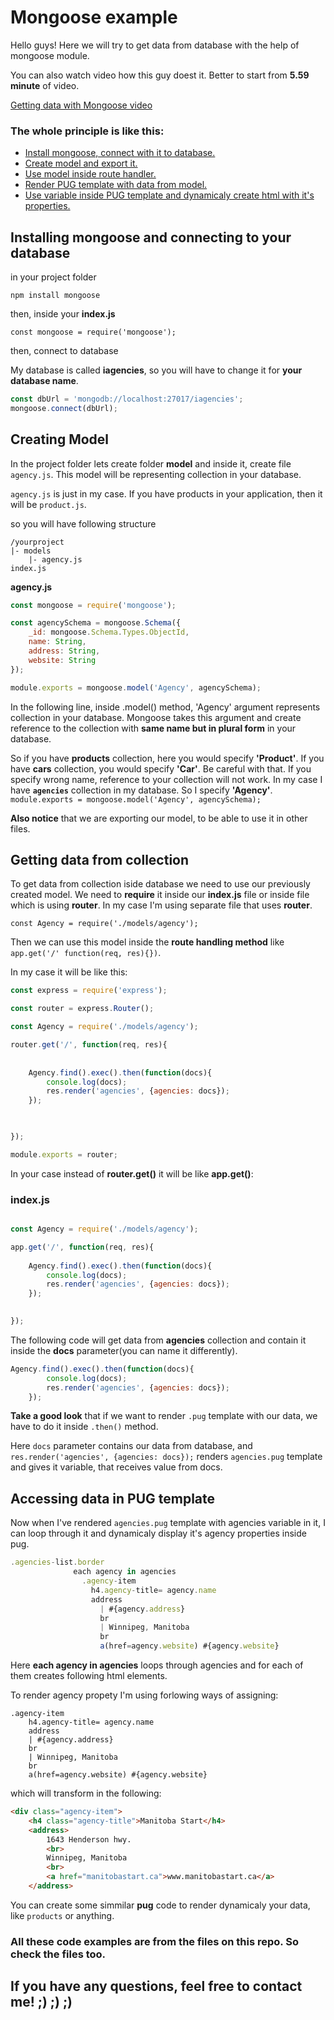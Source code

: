 # Mongoose example
Hello guys! Here we will try to get data from database with the help of mongoose module.

You can also watch video how this guy doest it. Better to start from **5.59 minute** of video.

[Getting data with Mongoose video](https://www.youtube.com/watch?v=WDrU305J1yw)

### The whole principle is like this:
* [Install mongoose, connect with it to database.](https://github.com/toni-mo/mongoose/blob/master/README.md#the-whole-principle-is-like-this)
* [Create model and export it.](https://github.com/toni-mo/mongoose/blob/master/README.md#creating-model)
* [Use model inside route handler.](https://github.com/toni-mo/mongoose/blob/master/README.md#getting-data-from-collection)
* [Render PUG template with data from model.](https://github.com/toni-mo/mongoose/blob/master/README.md#indexjs)
* [Use variable inside PUG template and dynamicaly create html with it's properties.](https://github.com/toni-mo/mongoose/blob/master/README.md#accessing-data-in-pug-template)

## Installing mongoose and connecting to your database
in your project folder

`npm install mongoose`

then, inside your **index.js**

`const mongoose = require('mongoose');`

then, connect to database

My database is called **iagencies**, so you will have to change it for **your database name**.

```javascript
const dbUrl = 'mongodb://localhost:27017/iagencies';
mongoose.connect(dbUrl);
```

## Creating Model 
In the project folder lets create folder **model** and inside it, create file `agency.js`. This model will be representing collection in your database.

`agency.js` is just in my case. If you have products in your application, then it will be `product.js`.

so you will have following structure
```
/yourproject
|- models
    |- agency.js
index.js
```
**agency.js**
```javascript
const mongoose = require('mongoose');

const agencySchema = mongoose.Schema({
    _id: mongoose.Schema.Types.ObjectId,
    name: String,
    address: String,
    website: String
});

module.exports = mongoose.model('Agency', agencySchema);
```
In the following line, inside .model() method, 'Agency' argument represents collection in your database. Mongoose takes this argument and create reference to the collection with **same name but in plural form** in your database.

So if you have **products** collection, here you would specify **'Product'**. If you have **cars** collection, you would specify **'Car'**. Be careful with that. If you specify wrong name, reference to your collection will not work.
In my case I have **`agencies`** collection in my database. So I specify **'Agency'**.
`module.exports = mongoose.model('Agency', agencySchema);`

**Also notice** that we are exporting our model, to be able to use it in other files.

## Getting data from collection
To get data from collection iside database we need to use our previously created model. We need to **require** it inside our **index.js** file or inside file which is using **router**. In my case I'm using separate file that uses **router**.

`const Agency = require('./models/agency');`

Then we can use this model inside the **route handling method** like `app.get('/' function(req, res){})`.

In my case it will be like this:
```javascript
const express = require('express');

const router = express.Router();

const Agency = require('./models/agency');

router.get('/', function(req, res){
    
    
    Agency.find().exec().then(function(docs){
        console.log(docs);
        res.render('agencies', {agencies: docs});    
    });

    

});

module.exports = router;
```

In your case instead of **router.get()** it will be like **app.get()**:

### index.js
```javascript

const Agency = require('./models/agency');

app.get('/', function(req, res){
    
    Agency.find().exec().then(function(docs){
        console.log(docs);
        res.render('agencies', {agencies: docs});    
    });
    

});
```
The following code will get data from **agencies** collection and contain it inside the **docs** parameter(you can name it differently).
```javascript
Agency.find().exec().then(function(docs){
        console.log(docs);
        res.render('agencies', {agencies: docs});    
    });
```
**Take a good look** that if we want to render `.pug` template with our data, we have to do it inside `.then()` method.

Here `docs` parameter contains our data from database, and `res.render('agencies', {agencies: docs});` renders `agencies.pug` template and gives it variable, that receives value from docs.

## Accessing data in PUG template
Now when I've rendered `agencies.pug` template with agencies variable in it, I can loop through it and dynamicaly display it's agency properties inside pug.

```javascript
.agencies-list.border
              each agency in agencies
                .agency-item
                  h4.agency-title= agency.name
                  address
                    | #{agency.address}
                    br
                    | Winnipeg, Manitoba
                    br
                    a(href=agency.website) #{agency.website}
```
Here **each agency in agencies** loops through agencies and for each of them creates following html elements.

To render agency propety I'm using forlowing ways of assigning:
```
.agency-item
    h4.agency-title= agency.name
    address
    | #{agency.address}
    br
    | Winnipeg, Manitoba
    br
    a(href=agency.website) #{agency.website}
```    

which will transform in the following:
```html
<div class="agency-item">
    <h4 class="agency-title">Manitoba Start</h4>
    <address>
        1643 Henderson hwy.
        <br>
        Winnipeg, Manitoba
        <br>
        <a href="manitobastart.ca">www.manitobastart.ca</a>
    </address>
```
You can create some simmilar **pug** code to render dynamicaly your data, like `products` or anything.

### All these code examples are from the files on this repo. So check the files too.

## If you have any questions, feel free to contact me! ;) ;) ;)

